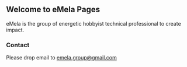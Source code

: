## Welcome to eMela Pages

eMela is the group of energetic hobbyist technical professional to create impact.



### Contact
Please drop email to emela.group@gmail.com
